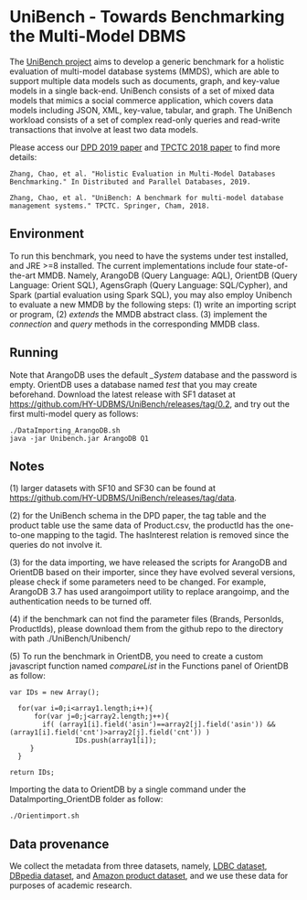 # UniBench - Towards Benchmarking the Multi-Model DBMS
The [UniBench project](https://www.helsinki.fi/en/researchgroups/unified-database-management-systems-udbms/unibench-towards-benchmarking-multi-model-dbms) aims to develop a generic benchmark for a holistic evaluation of multi-model database systems (MMDS), which are able to support multiple data models such as documents, graph, and key-value models in a single back-end. UniBench consists of a set of mixed data models that mimics a social commerce application, which covers data models including JSON, XML, key-value, tabular, and graph. The UniBench workload consists of a set of complex read-only queries and read-write transactions that involve at least two data models.

Please access our [DPD 2019 paper](http://link.springer.com/article/10.1007/s10619-019-07279-6) and [TPCTC 2018 paper](https://www.cs.helsinki.fi/u/jilu/documents/UniBench.pdf) to find more details:

```
Zhang, Chao, et al. "Holistic Evaluation in Multi-Model Databases Benchmarking." In Distributed and Parallel Databases, 2019.

Zhang, Chao, et al. "UniBench: A benchmark for multi-model database management systems." TPCTC. Springer, Cham, 2018.
```

## Environment

To run this benchmark, you need to have the systems under test installed, and JRE >=8 installed. The current implementations include four state-of-the-art MMDB. Namely, ArangoDB (Query Language: AQL), OrientDB (Query Language: Orient SQL), AgensGraph (Query Language: SQL/Cypher), and Spark (partial evaluation using Spark SQL), you may also employ Unibench to evaluate a new MMDB by the following steps: (1) write an importing script or program, (2) <em>extends</em> the MMDB abstract class. (3) implement the <em>connection</em> and <em>query</em> methods in the corresponding MMDB class.

## Running

Note that ArangoDB uses the default <em>_System</em> database and the password is empty. OrientDB uses a database named <em>test</em> that you may create beforehand. Download the latest release with SF1 dataset at
https://github.com/HY-UDBMS/UniBench/releases/tag/0.2, and try out the first multi-model query as follows:

```
./DataImporting_ArangoDB.sh
java -jar Unibench.jar ArangoDB Q1
```

## Notes

(1) larger datasets with SF10 and SF30 can be found at https://github.com/HY-UDBMS/UniBench/releases/tag/data.

(2) for the UniBench schema in the DPD paper, the tag table and the product table use the same data of Product.csv, the productId has the one-to-one mapping to the tagid. The hasInterest relation is removed since the queries do not involve it.

(3) for the data importing, we have released the scripts for ArangoDB and OrientDB based on their importer, since they have evolved several versions, please check if some parameters need to be changed. For example, ArangoDB 3.7 has used arangoimport utility to replace arangoimp, and the authentication needs to be turned off.

(4) if the benchmark can not find the parameter files (Brands, PersonIds, ProductIds), please download them from the github repo to the directory with path ./UniBench/Unibench/ 

(5) To run the benchmark in OrientDB, you need to create a custom javascript function named <em>compareList</em> in the Functions panel of OrientDB as follow: 

```
var IDs = new Array();

  for(var i=0;i<array1.length;i++){
      for(var j=0;j<array2.length;j++){
        if( (array1[i].field('asin')==array2[j].field('asin')) && (array1[i].field('cnt')>array2[j].field('cnt')) )
				IDs.push(array1[i]);
     }
  }

return IDs;
```

Importing the data to OrientDB by a single command under the DataImporting_OrientDB folder as follow:  
```
./Orientimport.sh
```

## Data provenance
We collect the metadata from three datasets, namely, [LDBC dataset](https://github.com/ldbc/ldbc_snb_datagen), [DBpedia dataset](https://wiki.dbpedia.org/), and [Amazon product dataset](http://jmcauley.ucsd.edu/data/amazon/), and we use these data for purposes of academic research.
